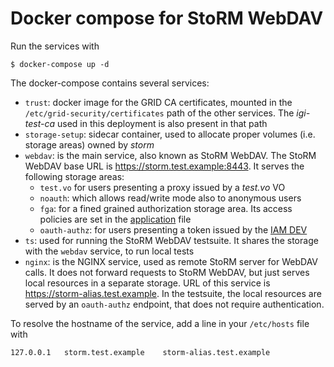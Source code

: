 # Docker compose for StoRM WebDAV

Run the services with

```
$ docker-compose up -d
```

The docker-compose contains several services:

* `trust`: docker image for the GRID CA certificates, mounted in the `/etc/grid-security/certificates` path of the other services. The _igi-test-ca_ used in this deployment is also present in that path
* `storage-setup`: sidecar container, used to allocate proper volumes (i.e. storage areas) owned by _storm_
* `webdav`: is the main service, also known as StoRM WebDAV. The StoRM WebDAV base URL is https://storm.test.example:8443. It serves the following storage areas:
  * `test.vo` for users presenting a proxy issued by a _test.vo_ VO
  * `noauth`: which allows read/write mode also to anonymous users
  * `fga`: for a fined grained authorization storage area. Its access policies are set in the [application](./assets/etc/storm/webdav/config/application-policies.yml) file
  * `oauth-authz`: for users presenting a token issued by the [IAM DEV](https://iam-dev.cloud.cnaf.infn.it)
* `ts`: used for running the StoRM WebDAV testsuite. It shares the storage with the `webdav` service, to run local tests
* `nginx`: is the NGINX service, used as remote StoRM server for WebDAV calls. It does not forward requests to StoRM WebDAV, but just serves local resources in a separate storage. URL of this service is https://storm-alias.test.example. In the testsuite, the local resources are served by an `oauth-authz` endpoint, that does not require authentication.

To resolve the hostname of the service, add a line in your `/etc/hosts` file with

```
127.0.0.1	storm.test.example    storm-alias.test.example
```

